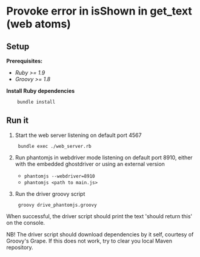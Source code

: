 Provoke error in isShown in get_text (web atoms)
================================================

Setup
-----

**Prerequisites:**

* *Ruby >= 1.9*
* *Groovy >= 1.8*

**Install Ruby dependencies**

        bundle install


Run it
------

1. Start the web server listening on default port 4567

        bundle exec ./web_server.rb

2. Run phantomjs in webdriver mode listening on default port 8910,
   either with the embedded ghostdriver or using an external version

    * `phantomjs --webdriver=8910`
    * `phantomjs <path to main.js>`


3. Run the driver groovy script

        groovy drive_phantomjs.groovy


When successful, the driver script should print the text 'should return this' on the console.

NB! The driver script should download dependencies by it self, courtesy of Groovy's Grape.
    If this does not work, try to clear you local Maven repository.